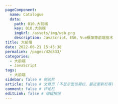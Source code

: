 ```yaml
---
pageComponent:
  name: Catalogue
  data:
    path: 010.大前端
    key: 010.大前端
    imgUrl: /assets/img/web.png
    description: JavaScript、ES6、Vue框架等前端技术
title: 大前端
date: 2022-06-21 15:45:38
permalink: /pages/42d833/
categories:
  - 大前端
  - JavaScript
tags:
  - 大前端
sidebar: false # 侧边栏
article: false # 文章页 (不显示面包屑栏、最近更新栏等)
comment: false # 评论栏
editLink: false # 编辑按钮
---
```



